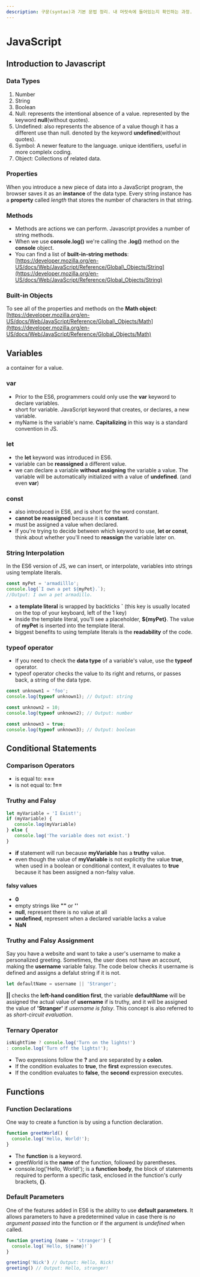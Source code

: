 ```yaml
---
description: 구문(syntax)과 기본 문법 정리. 내 머릿속에 들어있는지 확인하는 과정.
---
```


# JavaScript

## Introduction to Javascript

### Data Types

1. Number
2. String
3. Boolean
4. Null: represents the intentional absence of a value. represented by the keyword **null**\(without quotes\).
5. Undefined: also represents the absence of a value though it has a different use than null. denoted by the keyword **undefined**\(without quotes\).
6. Symbol: A newer feature to the language. unique identifiers, useful  in more complelx coding. 
7. Object: Collections of related data. 

### Properties

When you introduce a new piece of data into a JavaScript program, the browser saves it as an **instance** of the data type. Every string instance has a **property** called _length_ that stores the number of characters in that string. 

### Methods

* Methods are actions we can perform. Javascript provides a number of string methods. 
* When we use **console.log\(\)** we're calling the **.log\(\)** method on the **console** object. 
* You can find a list of **built-in-string methods**: [https://developer.mozilla.org/en-US/docs/Web/JavaScript/Reference/Global\_Objects/String](https://developer.mozilla.org/en-US/docs/Web/JavaScript/Reference/Global_Objects/String)

### Built-in Objects 

To see all of the properties and methods on the **Math object**: [https://developer.mozilla.org/en-US/docs/Web/JavaScript/Reference/Global\_Objects/Math](https://developer.mozilla.org/en-US/docs/Web/JavaScript/Reference/Global_Objects/Math)

## Variables 

a container for a value. 

### var

* Prior to the ES6, programmers could only use the **var** keyword to declare variables. 
* short for variable. JavaScript keyword that creates, or declares, a new variable. 
* myName is the variable's name. **Capitalizing** in this way is a standard convention in JS. 

### let 

* the **let** keyword was introduced in ES6.
* variable can be **reassigned** a different value. 
* we can declare a variable **without assigning** the variable a value. The variable will be automatically initialized with  a value of **undefined**. \(and even **var**\)

### const

* also introduced in ES6, and is short for the word constant.
* **cannot be reassigned** because it is **constant**. 
* must be assigned a value when declared. 
* If you're trying to decide between which keyword to use, **let or const**, think about whether you'll need to **reassign** the variable later on. 

### String Interpolation

In the ES6 version of JS, we can insert, or interpolate, variables into strings using template literals. 

```javascript
const myPet = 'armadilllo';
console.log(`I own a pet ${myPet}.`);
//Output: I own a pet armadillo.
```

* a **template literal** is wrapped by backticks **\`** \(this key is usually located on the top of your keyboard, left of the 1 key\) 
* Inside the template literal, you'll see a placeholder, **${myPet}**. The value of **myPet** is inserted into the template literal. 
* biggest benefits to using template literals is the **readability** of the code. 

### typeof operator 

* If you need to check the **data type** of a variable's value, use the **typeof** operator.
* typeof operator checks the value to its right and returns, or passes back, a string of the data type.

```javascript
const unknown1 = 'foo';
console.log(typeof unknown1); // Output: string

const unknown2 = 10;
console.log(typeof unknown2); // Output: number

const unknown3 = true; 
console.log(typeof unknown3); // Output: boolean
```

## Conditional Statements

### Comparison Operators 

* is equal to: **===**
* is not equal to: **!==** 

### Truthy and Falsy

```javascript
let myVariable = 'I Exist!';
if (myVariable) {
   console.log(myVariable)
} else {
   console.log('The variable does not exist.')
}
```

* **if** statement will run because **myVariable** has a **truthy** value.
* even though the value of **myVariable** is not explicitly the value **true**, when used in a boolean or conditional context, it evaluates to **true** because it has been assigned a non-falsy value. 

#### falsy values

* **0**
* empty strings like **""** or **''**
* **null**, represent there is no value at all
* **undefined**, represent when a declared variable lacks a value
* **NaN**

### Truthy and Falsy Assignment

Say you have a website and want to take a user's username to make a personalized greeting. Sometimes, the user does not have an account, making the **username** variable falsy. The code below checks it username is defined and assigns a defalut string if it is not. 

```javascript
let defaultName = username || 'Stranger';
```

**\|\|** checks the **left-hand condition first**, the variable **defaultName** will be assigned the actual value of **username** if is truthy, and it will be assigned the value of **'Stranger'** if _username is falsy_. This concept is also referred to as _short-circuit evaluation_. 

### Ternary Operator

```javascript
isNightTime ? console.log('Turn on the lights!') 
: console.log('Turn off the lights!');
```

* Two expressions follow the **?** and are separated by a **colon**. 
* If the condition evaluates to **true**, the **first** expression executes.
* If the condition evaluates to **false**, the **second** expression executes. 

## Functions

### Function Declarations

One way to create a function is by using a function declaration. 

```javascript
function greetWorld() {
  console.log('Hello, World!');
}
```

* The **function** is a keyword.
* greetWorld is the **name** of the function, followed by parentheses.
* console.log\('Hello, World!'\); is a **function body**, the block of statements required to perform a specific task, enclosed in the function's curly brackets, **{}**. 

### Default Parameters 

One of the features added in ES6 is the ability to use **default parameters**. It allows parameters to have a predetermined value in case there is _no argument passed_ into the function or if the argument is _undefined_ when called. 

```javascript
function greeting (name = 'stranger') {
  console.log(`Hello, ${name}!`)
}

greeting('Nick') // Output: Hello, Nick!
greeting() // Output: Hello, stranger!
```

### 

### 

### 

